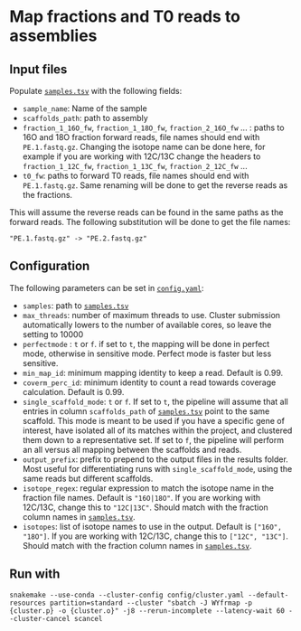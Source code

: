 # Map fractions and T0 reads to assemblies

## Input files

Populate [`samples.tsv`](config/samples.tsv) with the following fields:
* `sample_name`: Name of the sample
* `scaffolds_path`: path to assembly
* `fraction_1_16O_fw`, `fraction_1_18O_fw`, `fraction_2_16O_fw` ... : paths to 16O and 18O fraction forward reads, file names should end with `PE.1.fastq.gz`. Changing the isotope name can be done here, for example if you are working with 12C/13C change the headers to `fraction_1_12C_fw`, `fraction_1_13C_fw`, `fraction_2_12C_fw` ...
* `t0_fw`: paths to forward T0 reads, file names should end with `PE.1.fastq.gz`. Same renaming will be done to get the reverse reads as the fractions.

This will assume the reverse reads can be found in the same paths as the forward reads. The following substitution will be done to get the file names:

```
"PE.1.fastq.gz" -> "PE.2.fastq.gz"
```

## Configuration

The following parameters can be set in [`config.yaml`](config/config.yaml):
* `samples`: path to [`samples.tsv`](config/samples.tsv)
* `max_threads`: number of maximum threads to use. Cluster submission automatically lowers to the number of available cores, so leave the setting to 10000
* `perfectmode` : `t` or `f`. if set to `t`, the mapping will be done in perfect mode, otherwise in sensitive mode. Perfect mode is faster but less sensitive.
* `min_map_id`: minimum mapping identity to keep a read. Default is 0.99.
* `coverm_perc_id`: minimum identity to count a read towards coverage calculation. Default is 0.99.
* `single_scaffold_mode`: `t` or `f`. If set to `t`, the pipeline will assume that all entries in column `scaffolds_path` of [`samples.tsv`](config/samples.tsv) point to the same scaffold. This mode is meant to be used if you have a specific gene of interest, have isolated all of its matches within the project, and clustered them down to a representative set. If set to `f`, the pipeline will perform an all versus all mapping between the scaffolds and reads.
* `output_prefix`: prefix to prepend to the output files in the results folder. Most useful for differentiating runs with `single_scaffold_mode`, using the same reads but different scaffolds.
* `isotope_regex`: regular expression to match the isotope name in the fraction file names. Default is `"16O|18O"`. If you are working with 12C/13C, change this to `"12C|13C"`. Should match with the fraction column names in [`samples.tsv`](config/samples.tsv).
* `isotopes`: list of isotope names to use in the output. Default is `["16O", "18O"]`. If you are working with 12C/13C, change this to `["12C", "13C"]`. Should match with the fraction column names in [`samples.tsv`](config/samples.tsv).


## Run with
```
snakemake --use-conda --cluster-config config/cluster.yaml --default-resources partition=standard --cluster "sbatch -J WYfrmap -p {cluster.p} -o {cluster.o}" -j8 --rerun-incomplete --latency-wait 60 --cluster-cancel scancel
```